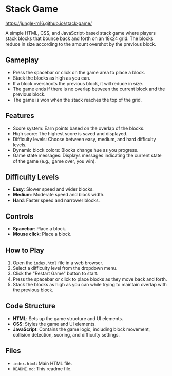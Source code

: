 # Stack Game

https://jungle-m16.github.io/stack-game/

A simple HTML, CSS, and JavaScript-based stack game where players stack blocks that bounce back and forth on an 18x24 grid. The blocks reduce in size according to the amount overshot by the previous block.

## Gameplay

- Press the spacebar or click on the game area to place a block.
- Stack the blocks as high as you can.
- If a block overshoots the previous block, it will reduce in size.
- The game ends if there is no overlap between the current block and the previous block.
- The game is won when the stack reaches the top of the grid.

## Features

- Score system: Earn points based on the overlap of the blocks.
- High score: The highest score is saved and displayed.
- Difficulty levels: Choose between easy, medium, and hard difficulty levels.
- Dynamic block colors: Blocks change hue as you progress.
- Game state messages: Displays messages indicating the current state of the game (e.g., game over, you win).

## Difficulty Levels

- **Easy**: Slower speed and wider blocks.
- **Medium**: Moderate speed and block width.
- **Hard**: Faster speed and narrower blocks.

## Controls

- **Spacebar**: Place a block.
- **Mouse click**: Place a block.

## How to Play

1. Open the `index.html` file in a web browser.
2. Select a difficulty level from the dropdown menu.
3. Click the "Restart Game" button to start.
4. Press the spacebar or click to place blocks as they move back and forth.
5. Stack the blocks as high as you can while trying to maintain overlap with the previous block.

## Code Structure

- **HTML**: Sets up the game structure and UI elements.
- **CSS**: Styles the game and UI elements.
- **JavaScript**: Contains the game logic, including block movement, collision detection, scoring, and difficulty settings.

## Files

- `index.html`: Main HTML file.
- `README.md`: This readme file.

